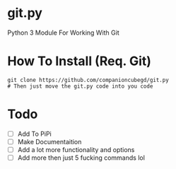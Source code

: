 # git.py
Python 3 Module For Working With Git

# How To Install (Req. Git)
```
git clone https://github.com/companioncubegd/git.py
# Then just move the git.py code into you code
```

# Todo
- [ ] Add To PiPi
- [ ] Make Documentaition
- [ ] Add a lot more functionality and options
- [ ] Add more then just 5 fucking commands lol
